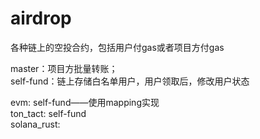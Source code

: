 # airdrop
各种链上的空投合约，包括用户付gas或者项目方付gas

master：项目方批量转账；  
self-fund：链上存储白名单用户，用户领取后，修改用户状态  

evm:  self-fund——使用mapping实现  
ton_tact: self-fund  
solana_rust:  

